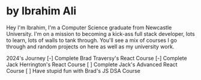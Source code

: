 # by Ibrahim Ali

Hey I'm Ibrahim, I'm a Computer Science graduate from Newcastle University. I'm on a mission to becoming a kick-ass full stack developer, lots to learn, lots of walls to tank through. You'll see a mix of courses I go through and random projects on here as well as my university work. 

2024's Journey
[-] Complete Brad Traversy's React Course
[-] Complete Jack Herrington's React Course
[ ] Complete Jack's Advanced React Course
[ ] Have stupid fun with Brad's JS DSA Course
